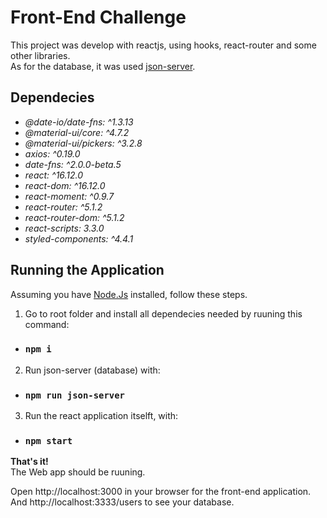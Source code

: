 # Front-End Challenge

This project was develop with reactjs, using hooks, react-router and some other libraries.\
As for the database, it was used [json-server](https://github.com/typicode/json-server).

## Dependecies

* _@date-io/date-fns: ^1.3.13_
* _@material-ui/core: ^4.7.2_
* _@material-ui/pickers: ^3.2.8_
* _axios: ^0.19.0_
* _date-fns: ^2.0.0-beta.5_
* _react: ^16.12.0_
* _react-dom: ^16.12.0_
* _react-moment: ^0.9.7_
* _react-router: ^5.1.2_
* _react-router-dom: ^5.1.2_
* _react-scripts: 3.3.0_
* _styled-components: ^4.4.1_

## Running the Application
Assuming you have [Node.Js](https://nodejs.org) installed, follow these steps.

1. Go to root folder and install all dependecies needed by ruuning this command:
  - ### `npm i`

2. Run json-server (database) with:
  - ### `npm run json-server`

3. Run the react application itselft, with:
  - ### `npm start`
  
**That's it!**\
The Web app should be ruuning.

Open http://localhost:3000 in your browser for the front-end application.\
And http://localhost:3333/users to see your database. 
